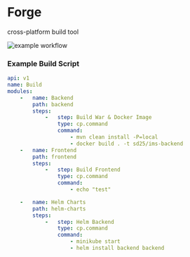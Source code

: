 # Forge

cross-platform build tool

![example workflow](https://github.com/SilentSamurai/Forge/actions/workflows/main.yml/badge.svg)
<BR>

### Example Build Script

```yaml
api: v1
name: Build
modules:
    -   name: Backend
        path: backend
        steps:
            -   step: Build War & Docker Image
                type: cp.command
                command:
                    - mvn clean install -P=local
                    - docker build . -t sd25/ims-backend
    -   name: Frontend
        path: frontend
        steps:
            -   step: Build Frontend
                type: cp.command
                command:
                    - echo "test"

    -   name: Helm Charts
        path: helm-charts
        steps:
            -   step: Helm Backend
                type: cp.command
                command:
                    - minikube start
                    - helm install backend backend

```
